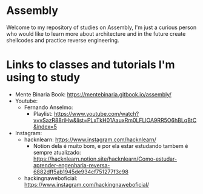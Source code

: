 # Assembly
Welcome to my repository of studies on Assembly, I'm just a curious person who would like to learn more about 
architecture and in the future create shellcodes and practice reverse engineering.

# Links to classes and tutorials I'm using to study
- Mente Binaria Book: https://mentebinaria.gitbook.io/assembly/
- Youtube:
  - Fernando Anselmo:
    - Playlist: https://www.youtube.com/watch?v=vSazR88riHw&list=PLxTkH01AauxRm0LFLlOA9RR5O6hBLqBtC&index=5
- Instagram:
  - hacknlearn: https://www.instagram.com/hacknlearn/
     - Notion dela é muito bom, e por ela estar estudando tambem é sempre atualizado: https://hacknlearn.notion.site/hacknlearn/Como-estudar-aprender-engenharia-reversa-6882dff5ab1945de934cf751277f3c98
  - hackingnaweboficial: https://www.instagram.com/hackingnaweboficial/

